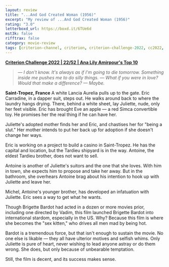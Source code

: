 ```yaml
---
layout: review
title: "...And God Created Woman (1956)"
excerpt: "My review of ...And God Created Woman (1956)"
rating: "3.0"
letterboxd_url: https://boxd.it/6TUe6d
mst3k: false
rifftrax: false
category: movie-review
tags: [criterion-channel, criterion, criterion-challenge-2022, cc2022, edited-by-women]
---
```


<b><a href="https://boxd.it/q4PJa/detail" target="_blank" rel="noopener">Criterion Challenge 2022 | 22/52 | Ana Lily Amirpour's Top 10</a></b>

<blockquote><i>— I don't know. It's always as if I'm going to die tomorrow. Something inside me pushes me to do silly things.
— What if you were in love? Would that make a difference?
— Maybe.</i></blockquote><b>Saint-Tropez, France</b>
A white Lancia Aurelia pulls up to the gate. Eric Carradine, in a dapper suit, steps out. He walks around back to where the laundry hangs drying. There, behind a white sheet, lay Juliette, nude, only her feet visible. Eric has brought Eve an apple — a red Simca convertible toy. He promises her the real thing if he can have her.

Juliette's adopted mother finds her and Eric, and chastises her for "being a slut." Her mother intends to put her back up for adoption if she doesn't change her ways.

Eric is working on a project to build a casino in Saint-Tropez. He has the capital and location, but the Tardieu shipyard is in the way. Antoine, the eldest Tardieu brother, does not want to sell.

Antoine is another of Juliette's suitors and the one that she loves. With him in town, she expects him to propose and take her away. But in the bathroom, she overhears Antoine brag about his intention to hook up with Juliette and leave her.

Michel, Antoine's younger brother, has developed an infatuation with Juliette. Eric sees a way to get what he wants.

Though Brigette Bardot had acted in a dozen or more movies prior, including one directed by Vadim, this film launched Brigette Bardot into international stardom, especially in the US. Why? Because this film is where she becomes the "sex kitten," who drives all men mad by being hot.

Bardot is a tremendous force, but that isn't enough to sustain the movie. No one else is likable — they all have ulterior motives and selfish whims. Only Juliette is pure of heart, never wishing to lead anyone astray or do them wrong. She does, but only because of unbearable temptation.

Still, the film is decent, and its success makes sense.
